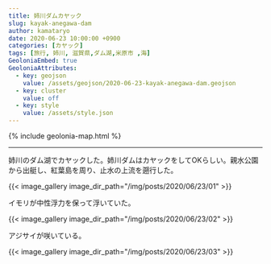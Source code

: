 ```yaml
---
title: 姉川ダムカヤック
slug: kayak-anegawa-dam
author: kamataryo
date: 2020-06-23 10:00:00 +0900
categories: [カヤック]
tags: [旅行, 姉川, 滋賀県,ダム湖,米原市 ,海]
GeoloniaEmbed: true
GeoloniaAttributes:
  - key: geojson
    value: /assets/geojson/2020-06-23-kayak-anegawa-dam.geojson
  - key: cluster
    value: off
  - key: style
    value: /assets/style.json
---
```


{% include geolonia-map.html %}

---

姉川のダム湖でカヤックした。姉川ダムはカヤックをしてOKらしい。親水公園から出艇し、紅葉島を周り、止水の上流を遡行した。

{{< image_gallery image_dir_path="/img/posts/2020/06/23/01" >}}

イモリが中性浮力を保って浮いていた。

{{< image_gallery image_dir_path="/img/posts/2020/06/23/02" >}}

アジサイが咲いている。

{{< image_gallery image_dir_path="/img/posts/2020/06/23/03" >}}

